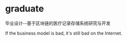 # graduate
毕业设计--基于区块链的医疗记录存储系统研究与开发

If the business model is bad, it's still bad on the Internet.
